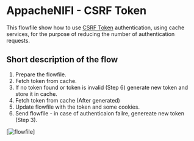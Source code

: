 # AppacheNIFI - CSRF Token

This flowfile show how to use [CSRF Token](https://en.wikipedia.org/wiki/Cross-site_request_forgery) authentication,
using cache services, for the purpose of reducing the number of authentication requests.

## Short description of the flow

1. Prepare the flowfile.
2. Fetch token from cache.
3. If no token found or token is invalid (Step 6) generate new token and store it in cache.
4. Fetch token from cache (After generated)
5. Update flowfile with the token and some cookies.
6. Send flowfile - in case of authenticaion failre, genereate new token (Step 3).

[![flowfile](https://raw.githubusercontent.com/idanshemesh/AppacheNIFI/master/CSRF/CSRF_Flow.png)]

